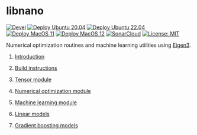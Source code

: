 # libnano

[![Devel](https://github.com/accosmin-org/libnano/actions/workflows/devel.yml/badge.svg)](https://github.com/accosmin-org/libnano/actions/workflows/devel.yml) [![Deploy Ubuntu 20.04](https://github.com/accosmin-org/libnano/actions/workflows/deploy_ubuntu2004.yml/badge.svg)](https://github.com/accosmin-org/libnano/actions/workflows/deploy_ubuntu2004.yml) [![Deploy Ubuntu 22.04](https://github.com/accosmin-org/libnano/actions/workflows/deploy_ubuntu2204.yml/badge.svg)](https://github.com/accosmin-org/libnano/actions/workflows/deploy_ubuntu2204.yml) [![Deploy MacOS 11](https://github.com/accosmin-org/libnano/actions/workflows/deploy_macos11.yml/badge.svg)](https://github.com/accosmin-org/libnano/actions/workflows/deploy_macos11.yml) [![Deploy MacOS 12](https://github.com/accosmin-org/libnano/actions/workflows/deploy_macos12.yml/badge.svg)](https://github.com/accosmin-org/libnano/actions/workflows/deploy_macos12.yml) [![SonarCloud](https://sonarcloud.io/api/project_badges/measure?project=libnano&metric=alert_status)](https://sonarcloud.io/summary/overall?id=libnano) [![License: MIT](https://img.shields.io/badge/License-MIT-green.svg)](https://opensource.org/licenses/MIT)

Numerical optimization routines and machine learning utilities using [Eigen3](https://eigen.tuxfamily.org).

1. [Introduction](docs/intro.md)

2. [Build instructions](docs/build.md)

3. [Tensor module](docs/tensor.md)

4. [Numerical optimization module](docs/solver.md)

5. [Machine learning module](docs/mlearn.md)

6. [Linear models](docs/linear.md)

7. [Gradient boosting models](docs/gboost.md)
